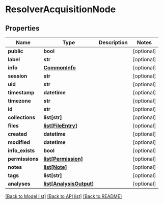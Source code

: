 # ResolverAcquisitionNode

## Properties
Name | Type | Description | Notes
------------ | ------------- | ------------- | -------------
**public** | **bool** |  | [optional] 
**label** | **str** |  | [optional] 
**info** | [**CommonInfo**](CommonInfo.md) |  | [optional] 
**session** | **str** |  | [optional] 
**uid** | **str** |  | [optional] 
**timestamp** | **datetime** |  | [optional] 
**timezone** | **str** |  | [optional] 
**id** | **str** |  | [optional] 
**collections** | **list[str]** |  | [optional] 
**files** | [**list[FileEntry]**](FileEntry.md) |  | [optional] 
**created** | **datetime** |  | [optional] 
**modified** | **datetime** |  | [optional] 
**info_exists** | **bool** |  | [optional] 
**permissions** | [**list[Permission]**](Permission.md) |  | [optional] 
**notes** | [**list[Note]**](Note.md) |  | [optional] 
**tags** | **list[str]** |  | [optional] 
**analyses** | [**list[AnalysisOutput]**](AnalysisOutput.md) |  | [optional] 

[[Back to Model list]](../README.md#documentation-for-models) [[Back to API list]](../README.md#documentation-for-api-endpoints) [[Back to README]](../README.md)



